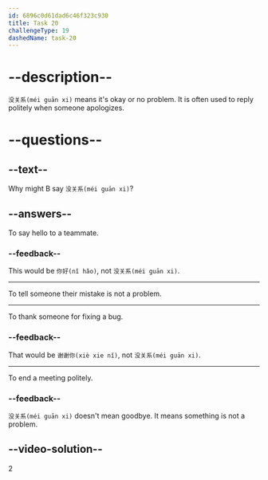 ```yaml
---
id: 6896c0d61dad6c46f323c930
title: Task 20
challengeType: 19
dashedName: task-20
---
```


<!-- (Audio) B：没关系 -->

# --description--

`没关系(méi guān xi)` means it's okay or no problem. It is often used to reply politely when someone apologizes.

# --questions--

## --text--

Why might B say `没关系(méi guān xi)`?

## --answers--

To say hello to a teammate.

### --feedback--

This would be `你好(nǐ hǎo)`, not `没关系(méi guān xi)`.

---

To tell someone their mistake is not a problem.

---

To thank someone for fixing a bug.

### --feedback--

That would be `谢谢你(xiè xie nǐ)`, not `没关系(méi guān xi)`.

---

To end a meeting politely.

### --feedback--

`没关系(méi guān xi)` doesn't mean goodbye. It means something is not a problem.

## --video-solution--

2

